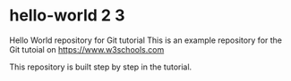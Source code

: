 # hello-world 2 3
Hello World repository for Git tutorial
This is an example repository for the Git tutoial on https://www.w3schools.com

This repository is built step by step in the tutorial.
